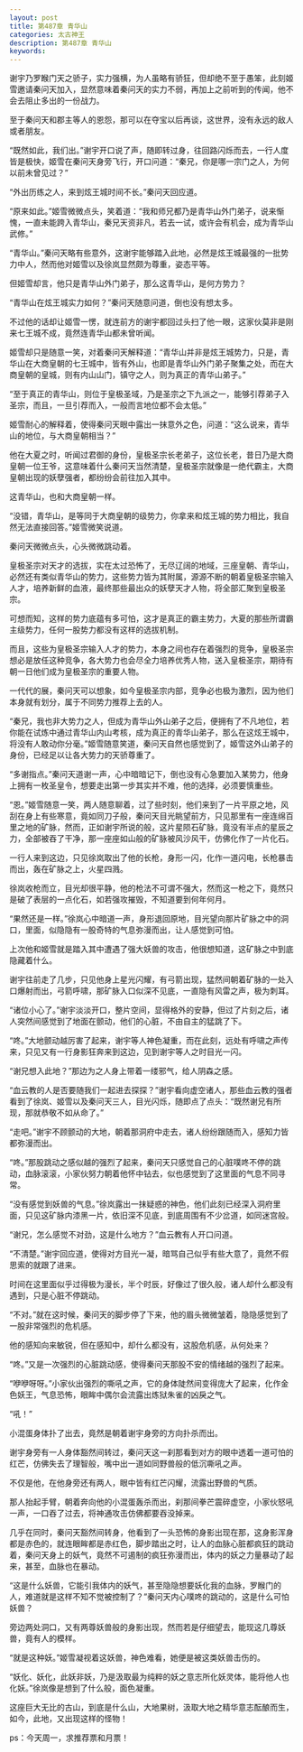 ```yaml
---
layout: post
title: 第487章 青华山
categories: 太古神王
description: 第487章 青华山
keywords:
---
```


谢宇乃罗睺门天之骄子，实力强横，为人虽略有骄狂，但却绝不至于愚笨，此刻姬雪邀请秦问天加入，显然意味着秦问天的实力不弱，再加上之前听到的传闻，他不会去阻止多出的一份战力。

至于秦问天和郡主等人的恩怨，那可以在夺宝以后再谈，这世界，没有永远的敌人或者朋友。

“既然如此，我们出。”谢宇开口说了声，随即转过身，往回路闪烁而去，一行人度皆是极快，姬雪在秦问天身旁飞行，开口问道：“秦兄，你是哪一宗门之人，为何以前未曾见过？”

“外出历练之人，来到炫王城时间不长。”秦问天回应道。

“原来如此。”姬雪微微点头，笑着道：“我和师兄都乃是青华山外门弟子，说来惭愧，一直未能跨入青华山，秦兄天资非凡，若去一试，或许会有机会，成为青华山武修。”

“青华山。”秦问天略有些意外，这谢宇能够踏入此地，必然是炫王城最强的一批势力中人，然而他对姬雪以及徐岚显然颇为尊重，姿态平等。

但姬雪却言，他只是青华山外门弟子，那么这青华山，是何方势力？

“青华山在炫王城实力如何？”秦问天随意问道，倒也没有想太多。

不过他的话却让姬雪一愣，就连前方的谢宇都回过头扫了他一眼，这家伙莫非是刚来七王城不成，竟然连青华山都未曾听闻。

姬雪却只是随意一笑，对着秦问天解释道：“青华山并非是炫王城势力，只是，青华山在大商皇朝的七王城中，皆有外山，也即是青华山外门弟子聚集之处，而在大商皇朝的皇城，则有内山山门，镇守之人，则为真正的青华山弟子。”

“至于真正的青华山，则位于皇极圣域，乃是圣宗之下九派之一，能够引荐弟子入圣宗，而且，一旦引荐而入，一般而言地位都不会太低。”

姬雪耐心的解释着，使得秦问天眼中露出一抹意外之色，问道：“这么说来，青华山的地位，与大商皇朝相当？”

他在大夏之时，听闻过君御的身份，皇极圣宗长老弟子，这位长老，昔日乃是大商皇朝一位王爷，这意味着什么秦问天当然清楚，皇极圣宗就像是一绝代霸主，大商皇朝出现的妖孽强者，都纷纷会前往加入其中。

这青华山，也和大商皇朝一样。

“没错，青华山，是等同于大商皇朝的级势力，你拿来和炫王城的势力相比，我自然无法直接回答。”姬雪微笑说道。

秦问天微微点头，心头微微跳动着。

皇极圣宗对天才的选拔，实在太过恐怖了，无尽辽阔的地域，三座皇朝、青华山，必然还有类似青华山的势力，这些势力皆为其附属，源源不断的朝着皇极圣宗输入人才，培养新鲜的血液，最终那些最出众的妖孽天才人物，将全部汇聚到皇极圣宗。

可想而知，这样的势力底蕴有多可怕，这才是真正的霸主势力，大夏的那些所谓霸主级势力，任何一股势力都没有这样的选拔机制。

而且，这些为皇极圣宗输入人才的势力，本身之间也存在着强烈的竞争，皇极圣宗想必是放任这种竞争，各大势力也会尽全力培养优秀人物，送入皇极圣宗，期待有朝一日他们成为皇极圣宗的重要人物。

一代代的展，秦问天可以想象，如今皇极圣宗内部，竞争必也极为激烈，因为他们本身就有划分，属于不同势力推荐上去的人。

“秦兄，我也非大势力之人，但成为青华山外山弟子之后，便拥有了不凡地位，若你能在试炼中通过青华山内山考核，成为真正的青华山弟子，那么在这炫王城中，将没有人敢动你分毫。”姬雪随意笑道，秦问天自然也感觉到了，姬雪这外山弟子的身份，已经足以让各大势力的天骄尊重了。

“多谢指点。”秦问天道谢一声，心中暗暗记下，倒也没有心急要加入某势力，他身上拥有一枚圣皇令，想要走出第一步其实并不难，他的选择，必须要慎重些。

“恩。”姬雪随意一笑，两人随意聊着，过了些时刻，他们来到了一片平原之地，风刮在身上有些寒意，竟如同刀子般，秦问天目光眺望前方，只见那里有一座连绵百里之地的矿脉，然而，正如谢宇所说的般，这片星陨石矿脉，竟没有半点的星辰之力，全部被吞了干净，那一座座如山般的矿脉被风沙风干，仿佛化作了一片化石。

一行人来到这边，只见徐岚取出了他的长枪，身形一闪，化作一道闪电，长枪暴击而出，轰在矿脉之上，火星四溅。

徐岚收枪而立，目光却很平静，他的枪法不可谓不强大，然而这一枪之下，竟然只是破了表层的一点化石，如若强攻摧毁，不知道要到何年何月。

“果然还是一样。”徐岚心中暗道一声，身形退回原地，目光望向那片矿脉之中的洞口，里面，似隐隐有一股奇特的气息弥漫而出，让人感觉到可怕。

上次他和姬雪就是踏入其中遭遇了强大妖兽的攻击，他很想知道，这矿脉之中到底隐藏着什么。

谢宇往前走了几步，只见他身上星光闪耀，有弓箭出现，猛然间朝着矿脉的一处入口爆射而出，弓箭呼啸，那矿脉入口似深不见底，一直隐有风雷之声，极为刺耳。

“诸位小心了。”谢宇淡淡开口，整片空间，显得格外的安静，但过了片刻之后，诸人突然间感觉到了地面在颤动，他们的心脏，不由自主的猛跳了下。

“咚。”大地颤动越厉害了起来，谢宇等人神色凝重，而在此刻，远处有呼啸之声传来，只见又有一行身影狂奔来到这边，见到谢宇等人之时目光一闪。

“谢兄想入此地？”那边为之人身上带着一缕邪气，给人阴森之感。

“血云教的人是否要随我们一起进去探探？”谢宇看向虚空诸人，那些血云教的强者看到了徐岚、姬雪以及秦问天三人，目光闪烁，随即点了点头：“既然谢兄有所现，那就恭敬不如从命了。”

“走吧。”谢宇不顾颤动的大地，朝着那洞府中走去，诸人纷纷跟随而入，感知力皆都弥漫而出。

“咚。”那股跳动之感似越的强烈了起来，秦问天只感觉自己的心脏噗咚不停的跳动，血脉滚滚，小家伙努力朝着他怀中钻去，似也感觉到了这里面的气息不同寻常。

“没有感觉到妖兽的气息。”徐岚露出一抹疑惑的神色，他们此刻已经深入洞府里面，只见这矿脉内漆黑一片，依旧深不见底，到底周围有不少岔道，如同迷宫般。

“谢兄，怎么感觉不对劲，这是什么地方？”血云教有人开口问道。

“不清楚。”谢宇回应道，使得对方目光一凝，暗骂自己似乎有些大意了，竟然不假思索的就跟了进来。

时间在这里面似乎过得极为漫长，半个时辰，好像过了很久般，诸人却什么都没有遇到，只是心脏不停跳动。

“不对。”就在这时候，秦问天的脚步停了下来，他的眉头微微皱着，隐隐感觉到了一股非常强烈的危机感。

他的感知向来敏锐，但在感知中，却什么都没有，这股危机感，从何处来？

“咚。”又是一次强烈的心脏跳动感，使得秦问天那股不安的情绪越的强烈了起来。

“咿咿呀呀。”小家伙出强烈的嘶吼之声，它的身体陡然间变得庞大了起来，化作金色妖王，气息恐怖，眼眸中偶尔会流露出炼狱朱雀的凶戾之气。

“吼！”

小混蛋身体扑了出去，竟然是朝着谢宇身旁的方向扑杀而出。

谢宇身旁有一人身体豁然间转过，秦问天这一刹那看到对方的眼中透着一道可怕的红芒，仿佛失去了理智般，嘴中出一道如同野兽般的低沉嘶吼之声。

不仅是他，在他身旁还有两人，眼中皆有红芒闪耀，流露出野兽的气质。

那人抬起手臂，朝着奔向他的小混蛋轰杀而出，刹那间拳芒震碎虚空，小家伙怒吼一声，一口吞了过去，将神通攻击仿佛都要吞没掉来。

几乎在同时，秦问天豁然间转身，他看到了一头恐怖的身影出现在那，这身影浑身都是赤色的，就连眼眸都是赤红色，脚步踏出之时，让人的血脉心脏都疯狂的跳动着，秦问天身上的妖气，竟然不可遏制的疯狂弥漫而出，体内的妖之力量暴动了起来，甚至，血脉也在暴动。

“这是什么妖兽，它能引我体内的妖气，甚至隐隐想要妖化我的血脉，罗睺门的人，难道就是这样不知不觉被控制了？”秦问天内心噗咚的跳动的，这是什么可怕妖兽？

旁边两处洞口，又有两尊妖兽般的身影出现，然而若是仔细望去，能现这几尊妖兽，竟有人的模样。

“就是这种妖。”姬雪凝视着这妖兽，神色难看，她便是被这类妖兽击伤的。

“妖化、妖化，此妖非妖，乃是汲取最为纯粹的妖之意志所化妖灵体，能将他人也化妖。”徐岚像是想到了什么般，面色凝重。

这座巨大无比的古山，到底是什么山，大地果树，汲取大地之精华意志酝酿而生，如今，此地，又出现这样的怪物！

ps：今天周一，求推荐票和月票！
